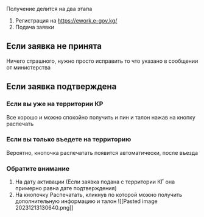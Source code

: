 Получение делится на два этапа
1) Регистрация на https://ework.e-gov.kg/
2) Подача заявки



## Если заявка не принята
Ничего страшного, нужно просто исправить то что указано в сообщении от министерства


## Если заявка подтверждена

### Если вы уже на территории КР
Все хорошо и можно спокойно получить и пин и талон нажав на кнопку распечать

### Если вы только въедете на территорию
Вероятно, кнопочка распечатать появится автоматически, после въезда


### Обратите внимание
1) На дату активации (Если заявка подана с территории КГ она примерно равна дате подтверждения)
2) На кнопочку Распечатать, кликнув по которой можно получить дополнительную информацию и талон
![[Pasted image 20231213130640.png]]